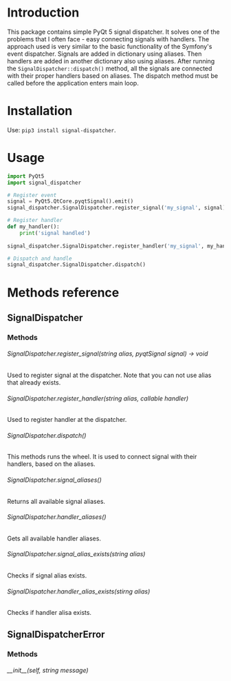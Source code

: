 # Introduction
This package contains simple PyQt 5 signal dispatcher. It solves one of the problems that I often face - easy connecting signals with handlers. The approach used is very similar to the basic functionality of the Symfony's event dispatcher. 
Signals are added in dictionary using aliases. Then handlers are added in another dictionary also using aliases. After running the ```SignalDispatcher::dispatch()``` method, all the signals are connected with their proper handlers based on aliases. The dispatch method must be called before the application enters main loop.

# Installation
Use: ```pip3 install signal-dispatcher```.

# Usage
```python
import PyQt5
import signal_dispatcher 

# Register event
signal = PyQt5.QtCore.pyqtSignal().emit()
signal_dispatcher.SignalDispatcher.register_signal('my_signal', signal)

# Register handler
def my_handler():
    print('signal handled')
    
signal_dispatcher.SignalDispatcher.register_handler('my_signal', my_handler())

# Dispatch and handle
signal_dispatcher.SignalDispatcher.dispatch()

``` 

# Methods reference

## SignalDispatcher

### Methods

###### SignalDispatcher.register_signal(*string* alias, *pyqtSignal* signal) -> void
Used to register signal at the dispatcher. Note that you can not use alias that already exists.

###### SignalDispatcher.register_handler(*string* alias, *callable* handler)
Used to register handler at the dispatcher.

###### SignalDispatcher.dispatch()
This methods runs the wheel. It is used to connect signal with their handlers, based on the aliases.

###### SignalDispatcher.signal_aliases()
Returns all available signal aliases.

###### SignalDispatcher.handler_aliases()
Gets all available handler aliases.

###### SignalDispatcher.signal_alias_exists(*string* alias)
Checks if signal alias exists.

###### SignalDispatcher.handler_alias_exists(*stirng* alias)
Checks if handler alisa exists.

## SignalDispatcherError

### Methods

###### \_\_init\_\_(self, *string* message)